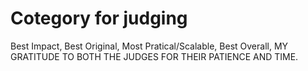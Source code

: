 # Cotegory for judging 
Best Impact,
Best Original,
Most Pratical/Scalable, 
Best Overall,
MY GRATITUDE TO BOTH THE JUDGES FOR THEIR PATIENCE AND TIME.
